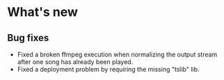 # What's new

## Bug fixes
+ Fixed a broken ffmpeg execution when normalizing the output stream after one song has already been played.
+ Fixed a deployment problem by requiring the missing "tslib" lib.   

